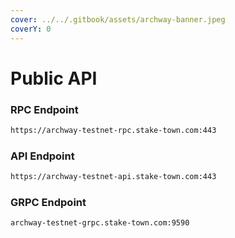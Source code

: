 ```yaml
---
cover: ../../.gitbook/assets/archway-banner.jpeg
coverY: 0
---
```


# Public API

### **RPC Endpoint**

```bash
https://archway-testnet-rpc.stake-town.com:443
```

### **API Endpoint**

```bash
https://archway-testnet-api.stake-town.com:443
```

### **GRPC Endpoint**

```bash
archway-testnet-grpc.stake-town.com:9590
```
